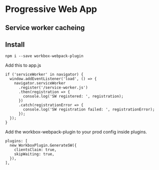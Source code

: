 # Progressive Web App

## Service worker cacheing

## Install
`npm i --save workbox-webpack-plugin`

Add this to app.js

    if ('serviceWorker' in navigator) {
      window.addEventListener('load', () => {
        navigator.serviceWorker
          .register('/service-worker.js')
          .then(registration => {
            console.log('SW registered: ', registration);
          })
          .catch(registrationError => {
            console.log('SW registration failed: ', registrationError);
          });
      });
    }

Add the workbox-webpack-plugin to your prod config inside plugins.

    plugins: [
      new WorkboxPlugin.GenerateSW({
        clientsClaim: true,
        skipWaiting: true,
      }),
    ],
